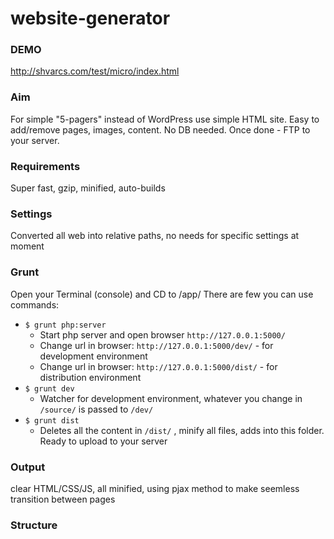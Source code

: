 # website-generator

### DEMO
http://shvarcs.com/test/micro/index.html

### Aim
For simple "5-pagers" instead of WordPress use simple HTML site. Easy to add/remove pages, images, content. No DB needed. Once done - FTP to your server.

### Requirements
Super fast, gzip, minified, auto-builds

### Settings
Converted all web into relative paths, no needs for specific settings at moment

### Grunt
Open your Terminal (console) and CD to /app/
There are few you can use commands:

 - `$ grunt php:server`
    - Start php server and open browser `http://127.0.0.1:5000/`
    - Change url in browser: `http://127.0.0.1:5000/dev/` - for development environment
    - Change url in browser: `http://127.0.0.1:5000/dist/` - for distribution environment
 - `$ grunt dev`
    - Watcher for development environment, whatever you change in `/source/` is passed to `/dev/`
 - `$ grunt dist`
    - Deletes all the content in `/dist/` , minify all files, adds into this folder. Ready to upload to your server
 

### Output
clear HTML/CSS/JS,  all minified, using pjax method to make seemless transition between pages

### Structure





